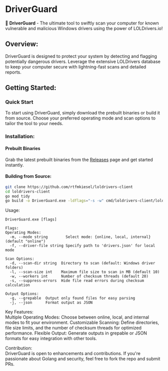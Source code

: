 # DriverGuard

🚀 **DriverGuard** - The ultimate tool to swiftly scan your computer for known vulnerable and malicious Windows drivers using the power of LOLDrivers.io!

## Overview:

DriverGuard is designed to protect your system by detecting and flagging potentially dangerous drivers. Leverage the extensive LOLDrivers database to keep your computer secure with lightning-fast scans and detailed reports.

## Getting Started:

### Quick Start

To start using DriverGuard, simply download the prebuilt binaries or build it from source. Choose your preferred operating mode and scan options to tailor the tool to your needs.

### Installation:

#### Prebuilt Binaries

Grab the latest prebuilt binaries from the [Releases](https://github.com/rtfmkiesel/loldrivers-client/releases) page and get started instantly.

#### Building from Source:

```sh
git clone https://github.com/rtfmkiesel/loldrivers-client
cd loldrivers-client
go mod tidy
go build -o DriverGuard.exe -ldflags="-s -w" cmd/loldrivers-client/loldrivers-client.go
```
Usage:
```
DriverGuard.exe [flags]

Flags:
Operating Modes:
  -m, --mode string        Select mode: {online, local, internal} (default "online")
  -f, --driver-file string Specify path to 'drivers.json' for local mode

Scan Options:
  -d, --scan-dir string  Directory to scan (default: Windows driver folders)
  -l, --scan-size int    Maximum file size to scan in MB (default 10)
  -w, --workers int      Number of checksum threads (default 20)
  -s, --suppress-errors  Hide file read errors during checksum calculation

Output Options:
  -g, --grepable  Output only found files for easy parsing
  -j, --json      Format output as JSON
```

Key Features: </br>
Multiple Operating Modes: Choose between online, local, and internal modes to fit your environment.
Customizable Scanning: Define directories, file size limits, and the number of checksum threads for optimized performance.
Flexible Output: Generate outputs in grepable or JSON formats for easy integration with other tools.

Contribution: </br>
DriverGuard is open to enhancements and contributions. If you're passionate about Golang and security, feel free to fork the repo and submit PRs.
